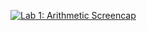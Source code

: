 [![Lab 1: Arithmetic Screencap](https://img.youtube.com/vi/mHJa-a68ycU/0.jpg)](https://www.youtube.com/embed/mHJa-a68ycU)
